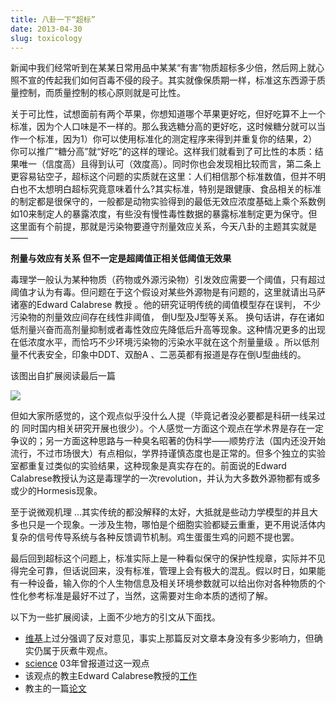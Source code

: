 ```yaml
---
title: 八卦一下“超标”
date: 2013-04-30
slug: toxicology
---
```


新闻中我们经常听到在某某日常用品中某某“有害”物质超标多少倍，然后网上就心照不宣的传起我们如何百毒不侵的段子。其实就像保质期一样，标准这东西源于质量控制，而质量控制的核心原则就是可比性。

关于可比性，试想面前有两个苹果，你想知道哪个苹果更好吃，但好吃算不上一个标准，因为个人口味是不一样的。那么我选糖分高的更好吃，这时候糖分就可以当作一个标准，因为1）你可以使用标准化的测定程序来得到并重复你的结果，2）你可以推广“糖分高”就“好吃”的这样的理论。这样我们就看到了可比性的本质：结果唯一（信度高）且得到认可（效度高）。同时你也会发现相比较而言，第二条上更容易钻空子，超标这个问题的实质就在这里：人们相信那个标准数值，但并不明白也不太想明白超标究竟意味着什么?其实标准，特别是跟健康、食品相关的标准的制定都是很保守的，一般都是动物实验得到的最低无效应浓度基础上乘个系数例如10来制定人的暴露浓度，有些没有慢性毒性数据的暴露标准制定更为保守。但这里面有个前提，那就是污染物要遵守剂量效应关系，今天八卦的主题其实就是——

**剂量与效应有关系 但不一定是超阈值正相关低阈值无效果**

毒理学一般认为某种物质（药物或外源污染物）引发效应需要一个阈值，只有超过阈值才认为有毒。但问题在于这个假设对某些外源物是有问题的，这里就请出马萨诸塞的Edward Calabrese 教授 。他的研究证明传统的阈值模型存在误判， 不少污染物的剂量效应间存在线性非阈值， 倒U型及J型等关系。 换句话讲，存在诸如低剂量兴奋而高剂量抑制或者毒性效应先降低后升高等现象。这种情况更多的出现在低浓度水平，而恰巧不少环境污染物的污染水平就在这个剂量量级 。所以低剂量不代表安全，印象中DDT、双酚A 、二恶英都有报道是存在倒U型曲线的。

该图出自扩展阅读最后一篇

![](http://yufree.github.io/blogcn/figure/toxic.jpg)

但如大家所感觉的，这个观点似乎没什么人提（毕竟记者没必要都是科研一线呆过的 同时国内相关研究开展也很少）。个人感觉一方面这个观点在学术界是存在一定争议的；另一方面这种思路与一种臭名昭著的伪科学——顺势疗法（国内还没开始流行，不过市场很大）有点相似，学界持谨慎态度也是正常的。但多个独立的实验室都重复过类似的实验结果，这种现象是真实存在的。前面说的Edward Calabrese教授认为这是毒理学的一次revolution，并认为大多数外源物都有或多或少的Hormesis现象。

至于说微观机理 …其实传统的都没解释的太好，大抵就是些动力学模型的并且大多也只是一个现象。一涉及生物，哪怕是个细胞实验都疑云重重，更不用说活体内复杂的信号传导系统与各种反馈调节机制。鸡生蛋蛋生鸡的问题不提也罢。

最后回到超标这个问题上，标准实际上是一种看似保守的保护性规章，实际并不见得完全可靠，但话说回来，没有标准，管理上会有极大的混乱。假以时日，如果能有一种设备，输入你的个人生物信息及相关环境参数就可以给出你对各种物质的个性化参考标准是最好不过了，当然，这需要对生命本质的透彻了解。

以下为一些扩展阅读，上面不少地方的引文从下面找。

- [维基](http://en.wikipedia.org/wiki/Hormesis)上过分强调了反对意见，事实上那篇反对文章本身没有多少影响力，但确实仍属于灰煮牛观点。
- [science](http://www.politicalbubbles.info/Sipping_From_a_Poisoned_Chalice.pdf) 03年曾报道过这一观点
- 该观点的教主Edward Calabrese教授的[工作](http://works.bepress.com/edward_calabrese/)
- 教主的一篇[论文](http://www.ncbi.nlm.nih.gov/pmc/articles/PMC1299203/)
